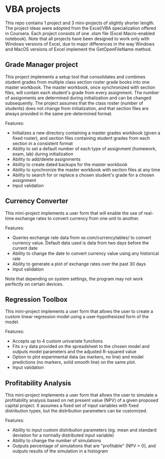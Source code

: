 # VBA projects
This repo contains 1 project and 3 mini-projects of slightly shorter length. The project ideas were adopted from the Excel/VBA specialization offered in Coursera. Each project consists of one .xlsm file (Excel Macro-enabled notebook). Note that all projects have been designed to work only with Windows versions of Excel, due to major differences in the way Windows and MacOS versions of Excel implement the GetOpenFileName method.

## Grade Manager project
This project implements a setup tool that consolidates and combines student grades from multiple class section roster grade books into one master workbook. The master workbook, once synchronized with section files, will contain each student's grade from every assignment. The number of assignments are determined during initialization and can be changed subsequently. The project assumes that the class roster (number of students) does not change from initialization, and that section files are always provided in the same pre-determined format.

Features:
* Initializes a new directory containing a master grades workbook (given a fixed roster), and section files containing student grades from each section in a consistent format
* Ability to set a default number of each type of assignment (homework, exam, lab) during initialization
* Ability to add/delete assignments
* Ability to create dated backups for the master workbook
* Ability to synchronize the master workbook with section files at any time
* Ability to search for or replace a chosen student's grade for a chosen assignment
* Input validation

## Currency Converter
This mini-project implements a user form that will enable the use of real-time exchange rates to convert currency from one unit to another.

Features:
* Queries exchange rate data from xe.com/currencytables/ to convert currency value. Default data used is data from two days before the current date
* Ability to change the date to convert currency value using any historical rate
* Ability to generate a plot of exchange rates over the past 30 days
* Input validation

Note that depending on system settings, the program may not work perfectly on certain devices.

## Regression Toolbox
This mini-project implements a user form that allows the user to create a custom linear regression model using a user-hypothesized form of the model.

Features:
* Accepts up to 4 custom univariate functions
* Fits x-y data provided on the spreadsheet to the chosen model and outputs model parameters and the adjusted R-squared value
* Option to plot experimental data (as markers, no line) and model predictions (no markers, solid smooth line) on the same plot.
* Input validation

## Profitability Analysis
This mini-project implements a user form that allows the user to simulate a profitability analysis based on net present value (NPV) of a given proposed capital project. It assumes a fixed set of input variables with fixed distribution types, but the distribution parameters can be customized.

Features:
* Ability to input custom distribution parameters (eg. mean and standard deviation for a normally distributed input variable)
* Ability to change the number of simulations
* Outputs percentage of simulations that are "profitable" (NPV > 0), and outputs results of the simulation in a histogram
